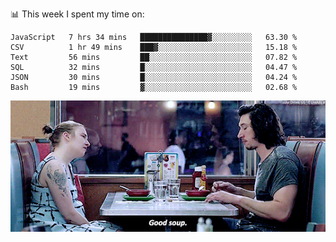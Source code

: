 📊 This week I spent my time on:
<!--START_SECTION:waka-->

```text
JavaScript   7 hrs 34 mins   ███████████████▓░░░░░░░░░   63.30 %
CSV          1 hr 49 mins    ███▓░░░░░░░░░░░░░░░░░░░░░   15.18 %
Text         56 mins         ██░░░░░░░░░░░░░░░░░░░░░░░   07.82 %
SQL          32 mins         █░░░░░░░░░░░░░░░░░░░░░░░░   04.47 %
JSON         30 mins         █░░░░░░░░░░░░░░░░░░░░░░░░   04.24 %
Bash         19 mins         ▓░░░░░░░░░░░░░░░░░░░░░░░░   02.68 %
```

<!--END_SECTION:waka-->


![](goodSoup.gif)
